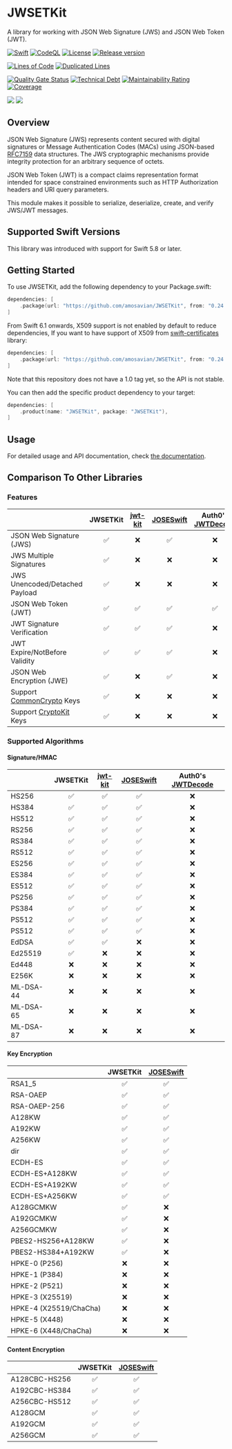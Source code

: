 # JWSETKit

A library for working with JSON Web Signature (JWS) and JSON Web Token (JWT).

[![Swift][swift-workflow-badge]][swift-workflow-url]
[![CodeQL][codeql-workflow-badge]][codeql-workflow-url]
[![License][license-badge]][license-url]
[![Release version][release-badge]][release-url]

[![Lines of Code][sonar-cloc-badge]][sonar-link]
[![Duplicated Lines][sonar-duplicated-lines-badge]][sonar-link]

[![Quality Gate Status][sonar-quality-badge]][sonar-link]
[![Technical Debt][sonar-tech-debt-badge]][sonar-link]
[![Maintainability Rating][sonar-maintainability-badge]][sonar-link]
[![Coverage][codecov-coverage-badge]][codecov-link]

[![][swift-versions-badge]][spi-url]
[![][platforms-badge]][spi-url]

## Overview

JSON Web Signature (JWS) represents content secured with digital
signatures or Message Authentication Codes (MACs) using JSON-based
[RFC7159][RFC7159] data structures.
The JWS cryptographic mechanisms provide integrity protection for 
an arbitrary sequence of octets.

JSON Web Token (JWT) is a compact claims representation format
intended for space constrained environments such as HTTP
Authorization headers and URI query parameters.

This module makes it possible to serialize, deserialize, create, 
and verify JWS/JWT messages.

## Supported Swift Versions

This library was introduced with support for Swift 5.8 or later.

## Getting Started

To use JWSETKit, add the following dependency to your Package.swift:

```swift
dependencies: [
    .package(url: "https://github.com/amosavian/JWSETKit", from: "0.24.0")
]
```

From Swift 6.1 onwards, X509 support is not enabled by default to reduce dependencies,
If you want to have support of X509 from [swift-certificates](https://github.com/apple/swift-certificates) library:

```swift
dependencies: [
    .package(url: "https://github.com/amosavian/JWSETKit", from: "0.24.0", traits: ["X509"])
]
```

Note that this repository does not have a 1.0 tag yet, so the API is not stable.

You can then add the specific product dependency to your target:

```swift
dependencies: [
    .product(name: "JWSETKit", package: "JWSETKit"),
]
```

## Usage

For detailed usage and API documentation, check [the documentation][docs].

## Comparison To Other Libraries

### Features

|                                | JWSETKit           | [jwt-kit]          | [JOSESwift]        | Auth0's [JWTDecode] |
|:-------------------------------|:------------------:|:------------------:|:------------------:|:-------------------:|
| JSON Web Signature (JWS)       | :white_check_mark: | :x:                | :white_check_mark: | :x:                 |
| JWS Multiple Signatures        | :white_check_mark: | :x:                | :x:                | :x:                 |
| JWS Unencoded/Detached Payload | :white_check_mark: | :x:                | :x:                | :x:                 |
| JSON Web Token (JWT)           | :white_check_mark: | :white_check_mark: | :white_check_mark: | :white_check_mark:  |
| JWT Signature Verification     | :white_check_mark: | :white_check_mark: | :white_check_mark: | :x:                 |
| JWT Expire/NotBefore Validity  | :white_check_mark: | :white_check_mark: | :white_check_mark: | :x:                 |
| JSON Web Encryption (JWE)      | :white_check_mark: | :x:                | :white_check_mark: | :x:                 |
| Support [CommonCrypto] Keys    | :white_check_mark: | :x:                | :x:                | :x:                 |
| Support [CryptoKit] Keys       | :white_check_mark: | :x:                | :x:                | :x:                 |

### Supported Algorithms

#### Signature/HMAC

|           | JWSETKit           | [jwt-kit]          | [JOSESwift]        | Auth0's [JWTDecode] |
|:----------|:------------------:|:------------------:|:------------------:|:-------------------:|
| HS256     | :white_check_mark: | :white_check_mark: | :white_check_mark: | :x:                 |
| HS384     | :white_check_mark: | :white_check_mark: | :white_check_mark: | :x:                 |
| HS512     | :white_check_mark: | :white_check_mark: | :white_check_mark: | :x:                 |
| RS256     | :white_check_mark: | :white_check_mark: | :white_check_mark: | :x:                 |
| RS384     | :white_check_mark: | :white_check_mark: | :white_check_mark: | :x:                 |
| RS512     | :white_check_mark: | :white_check_mark: | :white_check_mark: | :x:                 |
| ES256     | :white_check_mark: | :white_check_mark: | :white_check_mark: | :x:                 |
| ES384     | :white_check_mark: | :white_check_mark: | :white_check_mark: | :x:                 |
| ES512     | :white_check_mark: | :white_check_mark: | :white_check_mark: | :x:                 |
| PS256     | :white_check_mark: | :white_check_mark: | :white_check_mark: | :x:                 |
| PS384     | :white_check_mark: | :white_check_mark: | :white_check_mark: | :x:                 |
| PS512     | :white_check_mark: | :white_check_mark: | :white_check_mark: | :x:                 |
| PS512     | :white_check_mark: | :white_check_mark: | :white_check_mark: | :x:                 |
| EdDSA     | :white_check_mark: | :white_check_mark: | :x:                | :x:                 |
| Ed25519   | :white_check_mark: | :x:                | :x:                | :x:                 |
| Ed448     | :x:                | :x:                | :x:                | :x:                 |
| E256K     | :x:                | :x:                | :x:                | :x:                 |
| ML-DSA-44 | :x:                | :x:                | :x:                | :x:                 |
| ML-DSA-65 | :x:                | :x:                | :x:                | :x:                 |
| ML-DSA-87 | :x:                | :x:                | :x:                | :x:                 |

#### Key Encryption

|                        | JWSETKit           | [JOSESwift]        |
|:-----------------------|:------------------:|:------------------:|
| RSA1_5                 | :white_check_mark: | :white_check_mark: |
| RSA-OAEP               | :white_check_mark: | :white_check_mark: |
| RSA-OAEP-256           | :white_check_mark: | :white_check_mark: |
| A128KW                 | :white_check_mark: | :white_check_mark: |
| A192KW                 | :white_check_mark: | :white_check_mark: |
| A256KW                 | :white_check_mark: | :white_check_mark: |
| dir                    | :white_check_mark: | :white_check_mark: |
| ECDH-ES                | :white_check_mark: | :white_check_mark: |
| ECDH-ES+A128KW         | :white_check_mark: | :white_check_mark: |
| ECDH-ES+A192KW         | :white_check_mark: | :white_check_mark: |
| ECDH-ES+A256KW         | :white_check_mark: | :white_check_mark: |
| A128GCMKW              | :white_check_mark: | :x:                |
| A192GCMKW              | :white_check_mark: | :x:                |
| A256GCMKW              | :white_check_mark: | :x:                |
| PBES2-HS256+A128KW     | :white_check_mark: | :x:                |
| PBES2-HS384+A192KW     | :white_check_mark: | :x:                |
| HPKE-0 (P256)          | :x:                | :x:                |
| HPKE-1 (P384)          | :x:                | :x:                |
| HPKE-2 (P521)          | :x:                | :x:                |
| HPKE-3 (X25519)        | :x:                | :x:                |
| HPKE-4 (X25519/ChaCha) | :x:                | :x:                |
| HPKE-5 (X448)          | :x:                | :x:                |
| HPKE-6 (X448/ChaCha)   | :x:                | :x:                |

#### Content Encryption

|               | JWSETKit           | [JOSESwift]        |
|:--------------|:------------------:|:------------------:|
| A128CBC-HS256 | :white_check_mark: | :white_check_mark: |
| A192CBC-HS384 | :white_check_mark: | :white_check_mark: |
| A256CBC-HS512 | :white_check_mark: | :white_check_mark: |
| A128GCM       | :white_check_mark: | :white_check_mark: |
| A192GCM       | :white_check_mark: | :white_check_mark: |
| A256GCM       | :white_check_mark: | :white_check_mark: |


[swift-workflow-badge]: https://github.com/amosavian/JWSETKit/actions/workflows/swift.yml/badge.svg
[swift-workflow-url]: https://github.com/amosavian/JWSETKit/actions/workflows/swift.yml
[codeql-workflow-badge]: https://github.com/amosavian/JWSETKit/actions/workflows/codeql.yml/badge.svg
[codeql-workflow-url]: https://github.com/amosavian/JWSETKit/actions/workflows/codeql.yml
[license-badge]: https://img.shields.io/github/license/amosavian/JWSETKit.svg
[license-url]: LICENSE
[release-badge]: https://img.shields.io/github/release/amosavian/JWSETKit.svg
[release-url]: https://github.com/amosavian/JWSETKit/releases

[sonar-link]: https://sonarcloud.io/summary/new_code?id=amosavian_JWSETKit
[codecov-link]: https://codecov.io/gh/amosavian/JWSETKit
[sonar-quality-badge]: https://sonarcloud.io/api/project_badges/measure?project=amosavian_JWSETKit&metric=alert_status
[sonar-cloc-badge]: https://sonarcloud.io/api/project_badges/measure?project=amosavian_JWSETKit&metric=ncloc
[sonar-duplicated-lines-badge]: https://sonarcloud.io/api/project_badges/measure?project=amosavian_JWSETKit&metric=duplicated_lines_density
[sonar-maintainability-badge]: https://sonarcloud.io/api/project_badges/measure?project=amosavian_JWSETKit&metric=sqale_rating
[sonar-tech-debt-badge]: https://sonarcloud.io/api/project_badges/measure?project=amosavian_JWSETKit&metric=sqale_index
[codecov-coverage-badge]: https://codecov.io/gh/amosavian/JWSETKit/graph/badge.svg?token=PIYYY5XWAG

[swift-versions-badge]: https://img.shields.io/endpoint?url=https%3A%2F%2Fswiftpackageindex.com%2Fapi%2Fpackages%2Famosavian%2FJWSETKit%2Fbadge%3Ftype%3Dswift-versions
[spi-url]: https://swiftpackageindex.com/amosavian/JWSETKit
[platforms-badge]: https://img.shields.io/endpoint?url=https%3A%2F%2Fswiftpackageindex.com%2Fapi%2Fpackages%2Famosavian%2FJWSETKit%2Fbadge%3Ftype%3Dplatforms

[RFC7159]: https://www.rfc-editor.org/rfc/rfc7159
[docs]: https://swiftpackageindex.com/amosavian/JWSETKit/0.16.0/documentation/jwsetkit
[jwt-kit]: https://github.com/vapor/jwt-kit
[JOSESwift]: https://github.com/airsidemobile/JOSESwift
[JWTDecode]: https://github.com/auth0/JWTDecode.swift
[CommonCrypto]: https://developer.apple.com/documentation/security/certificate_key_and_trust_services
[CryptoKit]: https://developer.apple.com/documentation/cryptokit/

